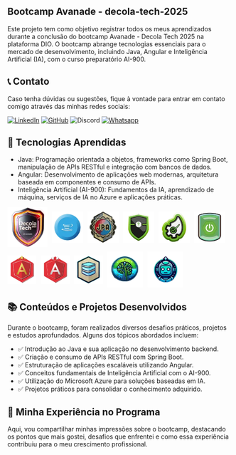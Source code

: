 ## Bootcamp Avanade - decola-tech-2025

Este projeto tem como objetivo registrar todos os meus aprendizados durante a conclusão do bootcamp Avanade - Decola Tech 2025 na plataforma DIO. O bootcamp abrange tecnologias essenciais para o mercado de desenvolvimento, incluindo Java, Angular e Inteligência Artificial (IA), com o curso preparatório AI-900.

## :telephone_receiver: Contato
Caso tenha dúvidas ou sugestões, fique à vontade para entrar em contato comigo através das minhas redes sociais:

[![LinkedIn](https://img.shields.io/badge/LinkedIn-gabriel--rosaa-blue?logo=linkedin)](https://www.linkedin.com/in/gabriel-rosaa/)
[![GitHub](https://img.shields.io/badge/GitHub-Gabriel--Pink-black?logo=github)](https://github.com/Gabriel-Pink)
![Discord](https://img.shields.io/badge/Discord-gabriel.tec-%237289DA?logo=discord)
[![Whatsapp](https://img.shields.io/badge/Whatsapp-(11)%2091356--4300-%237289DA?logo=whatsapp)](https://wa.me/+5511913564300)

## 🚀 Tecnologias Aprendidas

- Java: Programação orientada a objetos, frameworks como Spring Boot, manipulação de APIs RESTful e integração com bancos de dados.
- Angular: Desenvolvimento de aplicações web modernas, arquitetura baseada em componentes e consumo de APIs.
- Inteligência Artificial (AI-900): Fundamentos da IA, aprendizado de máquina, serviços de IA no Azure e aplicações práticas.

<div style="display: flex; gap: 10px; align-items: center; flex-wrap: wrap;">
  <img src="./assets/icons/decolatech2025.webp" alt="Decola Tech 2025" width="90"/>
  <img src="./assets/icons/java.webp" alt="Spring Boot" width="70"/>
  <img src="./assets/icons/jpa.webp" alt="JPA" width="70"/>
  <img src="./assets/icons/springsecurity.webp" alt="Spring Boot" width="70"/>
  <img src="./assets/icons/arqSpring.webp" alt="Spring Boot" width="70"/>
  <img src="./assets/icons/spring.webp" alt="Spring Boot" width="70"/>
  <img src="./assets/icons/angular.webp" alt="Angular" width="65"/>
  <img src="./assets/icons/angularprata.webp" alt="Angular" width="65"/>
  <img src="./assets/icons/sql.webp" alt="SQL" width="65"/>
  <img src="./assets/icons/az900.webp" alt="AI-900" width="80"/>
  <img src="./assets/icons/ai900.webp" alt="AI-900" width="80"/>
</div>

## 📚 Conteúdos e Projetos Desenvolvidos

Durante o bootcamp, foram realizados diversos desafios práticos, projetos e estudos aprofundados. Alguns dos tópicos abordados incluem:

- ✅ Introdução ao Java e sua aplicação no desenvolvimento backend.
- ✅ Criação e consumo de APIs RESTful com Spring Boot.
- ✅ Estruturação de aplicações escaláveis utilizando Angular.
- ✅ Conceitos fundamentais de Inteligência Artificial com o AI-900.
- ✅ Utilização do Microsoft Azure para soluções baseadas em IA.
- ✅ Projetos práticos para consolidar o conhecimento adquirido.

## 🎯 Minha Experiência no Programa

Aqui, vou compartilhar minhas impressões sobre o bootcamp, destacando os pontos que mais gostei, desafios que enfrentei e como essa experiência contribuiu para o meu crescimento profissional.
